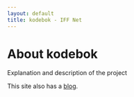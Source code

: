 ```yaml
---
layout: default
title: kodebok - IFF Net
---
```

<div class="blurb">
	<h1>About kodebok</h1>
	<p>Explanation and description of the project</p>
	<p>This site also has a <a href="http://{{ site.domain }}/blog/">blog</a>.</p>
</div>
